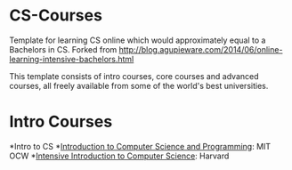 CS-Courses
==========

Template for learning CS online which would approximately equal to a Bachelors in CS. Forked from http://blog.agupieware.com/2014/06/online-learning-intensive-bachelors.html

This template consists of intro courses, core courses and advanced courses, all freely available from some of the world's best universities. 

Intro Courses
==========

*Intro to CS 
  *[Introduction to Computer Science and Programming](http://ocw.mit.edu/courses/electrical-engineering-and-computer-science/6-00sc-introduction-to-computer-science-and-programming-spring-2011/): MIT OCW
  *[Intensive Introduction to Computer Science](http://www.extension.harvard.edu/open-learning-initiative/intensive-introduction-computer-science): Harvard
  

